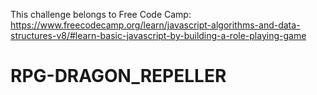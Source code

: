 This challenge belongs to Free Code Camp: https://www.freecodecamp.org/learn/javascript-algorithms-and-data-structures-v8/#learn-basic-javascript-by-building-a-role-playing-game
# RPG-DRAGON_REPELLER
